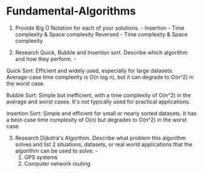 # Fundamental-Algorithms
 

 1. Provide Big O Notation for each of your solutions. -
    Insertion - Time complexity & Space complexity
    Reversed - Time complexity & Space complexity

 2. Research Quick, Bubble and Insertion sort. Describe which algorithm and how they perform. -
 
 Quick Sort: Efficient and widely used, especially for large datasets. Average-case time complexity is O(n log n), but it can degrade to O(n^2) in the worst case.
 
 Bubble Sort: Simple but inefficient, with a time complexity of O(n^2) in the average and worst cases. It's not typically used for practical applications.
 
 Insertion Sort: Simple and efficient for small or nearly sorted datasets. It has a best-case time complexity of O(n) but degrades to O(n^2) in the worst case.


 3. Research Dijkstra's Algorthim. Describe what problem this algorithm solves and list 2 situations, datasets, or real world applications that the algorithm can be used to solve. -
     1. GPS systems
     2. Computer network routing


